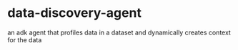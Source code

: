 # data-discovery-agent
an adk agent that profiles data in a dataset and dynamically creates context for the data
